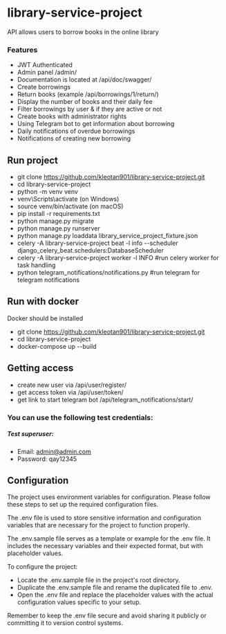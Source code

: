 # library-service-project

API allows users to borrow books in the online library
### Features

* JWT Authenticated
* Admin panel /admin/
* Documentation is located at /api/doc/swagger/
* Create borrowings
* Return books (example /api/borrowings/1/return/)
* Display the number of books and their daily fee
* Filter borrowings by user & if they are active or not
* Create books with administrator rights
* Using Telegram bot to get information about borrowing
* Daily notifications of overdue borrowings
* Notifications of creating new borrowing

## Run project
+ git clone https://github.com/kleotan901/library-service-project.git
+ cd library-service-project
+ python -m venv venv
+ venv\Scripts\activate (on Windows)
+ source venv/bin/activate (on macOS)
+ pip install -r requirements.txt
+ python manage.py migrate
+ python manage.py runserver
+ python manage.py loaddata library_service_project_fixture.json
+ celery -A library-service-project beat -l info --scheduler django_celery_beat.schedulers:DatabaseScheduler
+ celery -A library-service-project worker -l INFO #run celery worker for task handling
+ python telegram_notifications/notifications.py #run telegram for telegram notifications

## Run with docker
Docker should be installed
+ git clone https://github.com/kleotan901/library-service-project.git
+ cd library-service-project
+ docker-compose up --build

## Getting access

+ create new user via /api/user/register/
+ get access token via /api/user/token/
+ get link to start telegram bot /api/telegram_notifications/start/

### You can use the following test credentials:

##### Test superuser:
- Email: admin@admin.com
- Password: qay12345


## Configuration
The project uses environment variables for configuration. Please follow these steps to set up the required configuration files.

The .env file is used to store sensitive information and configuration variables that are necessary for the project to function properly.

The .env.sample file serves as a template or example for the .env file. It includes the necessary variables and their expected format, but with placeholder values.
 
 To configure the project:

- Locate the .env.sample file in the project's root directory.
- Duplicate the .env.sample file and rename the duplicated file to .env.
- Open the .env file and replace the placeholder values with the actual configuration values specific to your setup.

Remember to keep the .env file secure and avoid sharing it publicly or committing it to version control systems.
